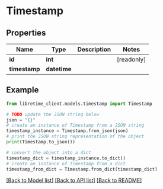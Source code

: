 # Timestamp


## Properties

Name | Type | Description | Notes
------------ | ------------- | ------------- | -------------
**id** | **int** |  | [readonly] 
**timestamp** | **datetime** |  | 

## Example

```python
from libretime_client.models.timestamp import Timestamp

# TODO update the JSON string below
json = "{}"
# create an instance of Timestamp from a JSON string
timestamp_instance = Timestamp.from_json(json)
# print the JSON string representation of the object
print(Timestamp.to_json())

# convert the object into a dict
timestamp_dict = timestamp_instance.to_dict()
# create an instance of Timestamp from a dict
timestamp_from_dict = Timestamp.from_dict(timestamp_dict)
```
[[Back to Model list]](../README.md#documentation-for-models) [[Back to API list]](../README.md#documentation-for-api-endpoints) [[Back to README]](../README.md)


